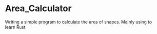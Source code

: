# Area_Calculator
Writing a simple program to calculate the area of shapes. Mainly using to learn Rust
